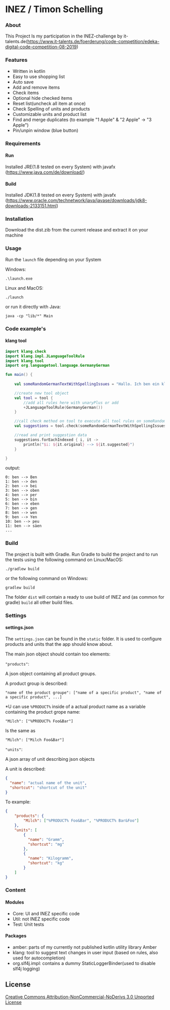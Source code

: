 # INEZ / Timon Schelling

### About 
This Project Is my participation in the INEZ-challenge by it-talents.de(https://www.it-talents.de/foerderung/code-competition/edeka-digital-code-competition-08-2019)

### Features
- Written in kotlin
- Easy to use shopping list
- Auto save
- Add and remove items
- Check items 
- Optional hide checked items
- Reset list(uncheck all item at once)
- Check Spelling of units and products
- Customizable units and product list
- Find and merge duplicates (to example "1 Apple" & "2 Apple" -> "3 Apple")
- Pin/unpin window (blue button)

### Requirements

#### Run 
Installed JRE(1.8 tested on every System) with javafx (https://www.java.com/de/download/)

#### Build
Installed JDK(1.8 tested on every System) with javafx (https://www.oracle.com/technetwork/java/javase/downloads/jdk8-downloads-2133151.html)

### Installation
Download the dist.zib from the current release and extract it on your machine

### Usage
Run the `launch` file depending on your System

Windows:

    .\launch.exe

Linux and MacOS:

    ./launch

or run it directly with Java:

    java -cp "lib/*" Main


### Code example's

#### klang tool
```kotlin
import klang.check
import klang.impl.JLanguageToolRule
import klang.tool
import org.languagetool.language.GermanyGerman

fun main() {
    
    val someRandomGermanTextWithSpellingIssues = "Hallo. Ich ben ein kliner Blindtext. Und zwar schan so longe ich denken kann."

    //create new tool object
    val tool = tool {
        //add all rules here with unaryPlus or add
        +JLanguageToolRule(GermanyGerman())
    }

    //call check method on tool to execute all tool rules on someRandomGermanTextWithSpellingIssues
    val suggestions = tool.check(someRandomGermanTextWithSpellingIssues)

    //read and print suggestion data
    suggestions.forEachIndexed { i, it ->
        println("$i: ${it.original} --> ${it.suggested}")
    }

}
```
output: 

    0: ben --> Ben
    1: ben --> den
    2: ben --> bei
    3: ben --> oben
    4: ben --> per
    5: ben --> bin
    6: ben --> eben
    7: ben --> gen
    8: ben --> wen
    9: ben --> Yen
    10: ben --> peu
    11: ben --> säen  
    ...    

### Build 
The project is built with Gradle. Run Gradle to build the project and to run the tests 
using the following command on Linux/MacOS:

    ./gradlew build
    
or the following command on Windows:

    gradlew build

The folder `dist` will contain a ready to use build of INEZ
and (as common for gradle) `build` all other build files.

### Settings

#### settings.json
The `settings.json` can be found in the `static` folder. It is used to configure products and units that the app should know about.

The main json object should contain too elements:

`"products"`: 

A json object containing all product groups. 

A product group is described:

`"name of the product groupe": ["name of a specific product", "name of a specific product", ...]`

*U can use ``%PRODUCT%`` inside of a actual product name as a variable containing the product grope name:

````
"Milch": ["%PRODUCT% Foo&Bar"]
````

Is the same as

````
"Milch": ["Milch Foo&Bar"]
````

`"units"`:

A json array of unit describing json objects

A unit is described:

````json
{
  "name": "actual name of the unit",
  "shortcut": "shortcut of the unit"
}
````

To example:
````json
{
    "products": {
        "Milch": ["%PRODUCT% Foo&Bar", "%PRODUCT% Bar&Foo"]
    }, 
    "units": [
        {
          "name": "Gramm",
          "shortcut": "mg"
        },
        {
          "name": "Kilogramm",
          "shortcut": "kg"
        }
    ]
}
````
### Content

#### Modules 
- Core: UI and INEZ specific code 
- Util: not INEZ specific code 
- Test: Unit tests

#### Packages
- amber: parts of my currently not published kotlin utility library Amber  
- klang: tool to suggest text changes in user input (based on rules, also used for autocompletion)
- org.slf4j.impl: contains a dummy StaticLoggerBinder(used to disable slf4j logging) 

## License

[Creative Commons Attribution-NonCommercial-NoDerivs 3.0 Unported License](http://creativecommons.org/licenses/by-nc-nd/3.0/)
